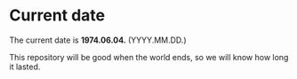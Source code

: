 # Current date

The current date is **1974.06.04.** (YYYY.MM.DD.)

This repository will be good when the world ends, so we will know how long it lasted.